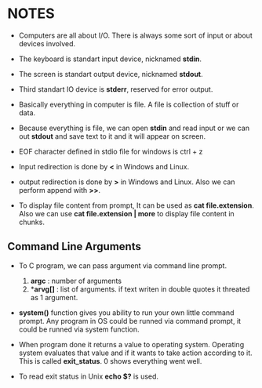 # NOTES

- Computers are all about I/O. There is always some sort of input or about devices involved.

- The keyboard is standart input device, nicknamed **stdin**.

- The screen is standart output device, nicknamed **stdout**.

- Third standart IO device is **stderr**, reserved for error output.

- Basically everything in computer is file. A file is collection of stuff or data.

- Because everything is file, we can open **stdin** and read input or we can out **stdout** and save text to it and it will appear on screen. 

- EOF character defined in stdio file for windows is ctrl + z

- Input redirection is done by **<** in Windows and Linux.

- output redirection is done by **>** in Windows and Linux. Also we can perform append with **>>**.

- To display file content from prompt, It can be used as **cat file.extension**. Also we can use **cat file.extension | more** to display file content in chunks.

## Command Line Arguments
- To C program, we can pass argument via command line prompt. 
    1. **argc** : number of arguments
    2. ***arvg[]** : list of arguments. if text writen in double quotes it threated as 1 argument.

- **system()** function gives you ability to run your own little command prompt. Any program in OS could be runned via command prompt, it could be runned via system function.

- When program done it returns a value to operating system. Operating system evaluates that value and if it wants to take action according to it. This is called **exit_status**. 0 shows everything went well.

- To read exit status in Unix  **echo $?** is used.